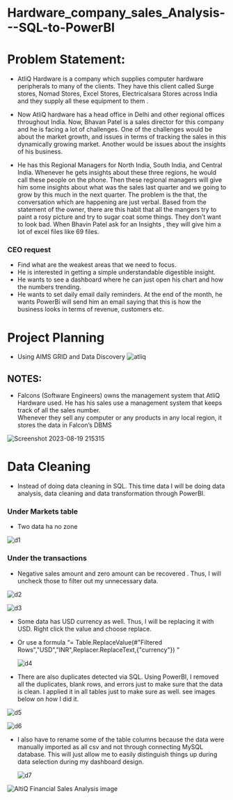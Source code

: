 # Hardware_company_sales_Analysis---SQL-to-PowerBI

# Problem Statement:
- AtliQ Hardware is a company which supplies computer hardware peripherals to many of the clients. They have this client called Surge stores, Nomad Stores, Excel Stores, Electricalsara Stores across India and they supply all these equipment to them .
  
-  Now AtliQ hardware has a head office in Delhi and other regional offices throughout India. 
Now, Bhavan Patel is a sales director for this company and he is facing a lot of challenges. One of the challenges would be about the market growth, and issues in terms of tracking the sales in this dynamically growing market. Another would be issues about the insights of his business. 

- He has this Regional Managers for North India, South India, and Central India. Whenever he gets insights about these three regions, he would call these people on the phone.  Then these regional managers will give him some insights about what was the sales last quarter and we going to grow by this much in the next quarter. 
The problem is the that, the conversation which are happening are just verbal.  Based from the statement of the owner, there are this habit that all the mangers try to paint a rosy picture and try to sugar coat some things. They don’t want to look bad. When Bhavin Patel ask for an Insights , they will give him a lot of excel files like 69 files. 

### CEO request
- Find what are the weakest areas that we need to focus.
- He is interested in getting a simple understandable digestible insight.
- He wants to see a dashboard where he can just open his chart and how the numbers trending.
- He wants to set daily email daily reminders.  At the end of the month, he wants PowerBi will send him an email saying that this is how the business looks in terms of revenue, customers etc. 

# Project Planning
- Using AIMS GRID and Data Discovery
![atliq](https://github.com/lois4801/Hardware_company_sales_Analysis---SQL-to-PowerBI/assets/96842662/a14a714e-7bcf-412d-a696-73a501dc0ac5)


## NOTES:
- Falcons (Software Engineers) owns the management system that  AtliQ Hardware used. He has his sales use a management system that keeps track of all the sales number.  
Whenever they sell any computer or any products in any local region, it stores the data in Falcon’s DBMS 

![Screenshot 2023-08-19 215315](https://github.com/lois4801/Hardware_company_sales_Analysis---SQL-to-PowerBI/assets/96842662/156285f9-031b-4911-ad32-24dcb2ac969f)


# Data Cleaning
-	Instead of doing data cleaning in SQL. This time data I  will be doing data analysis, data cleaning and data transformation through PowerBI.


### Under Markets table
- Two data ha no zone
  
![d1](https://github.com/lois4801/Hardware_company_sales_Analysis---SQL-to-PowerBI/assets/96842662/42bffdae-530c-4179-9764-8a407dba5a26)

### Under the transactions
- Negative sales amount and zero amount can be recovered . Thus, I will  uncheck those to filter out my unnecessary data.

![d2](https://github.com/lois4801/Hardware_company_sales_Analysis---SQL-to-PowerBI/assets/96842662/957bc5b9-e94f-429e-a40d-f30407aa8994)

![d3](https://github.com/lois4801/Hardware_company_sales_Analysis---SQL-to-PowerBI/assets/96842662/7880d8f2-4252-4bda-bf54-639fbc7e0d5b)

- Some data has USD currency as well. Thus, I will be replacing it with USD. Right click the value and choose replace.
- Or use a formula “= Table.ReplaceValue(#"Filtered Rows","USD","INR",Replacer.ReplaceText,{"currency"}) “

  ![d4](https://github.com/lois4801/Hardware_company_sales_Analysis---SQL-to-PowerBI/assets/96842662/29f04ac5-f024-4b81-aedb-36a5d012067f)

-	There are also duplicates detected via SQL. Using PowerBI, I removed all the duplicates, blank rows, and errors just to make sure that the data is clean. I applied it in all tables just to make sure as well. see images below on how I did it.

![d5](https://github.com/lois4801/Hardware_company_sales_Analysis---SQL-to-PowerBI/assets/96842662/da065d7d-2f88-473c-ac91-306213d14f5d)

![d6](https://github.com/lois4801/Hardware_company_sales_Analysis---SQL-to-PowerBI/assets/96842662/38ce73de-53bc-48a1-ac3a-ea354fca7f2b)

- I also have to rename some of the table columns because the data were manually imported as all csv and not through connecting MySQL database. This will just allow me to easily distinguish things up during data selection during my dashboard design.

  ![d7](https://github.com/lois4801/Hardware_company_sales_Analysis---SQL-to-PowerBI/assets/96842662/f9ad59b1-7108-4a8d-94e5-b3dc2c415fd7)


  












![AltiQ Financial Sales Analysis image](https://github.com/lois4801/Hardware_company_sales_Analysis---SQL-to-PowerBI/assets/96842662/805823ad-6efd-49ec-afde-6a6d7be4063c)
